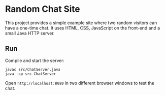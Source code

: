 # Random Chat Site

This project provides a simple example site where two random visitors can have a one-time chat.
It uses HTML, CSS, JavaScript on the front-end and a small Java HTTP server.

## Run

Compile and start the server:

```
javac src/ChatServer.java
java -cp src ChatServer
```

Open `http://localhost:8080` in two different browser windows to test the chat.

